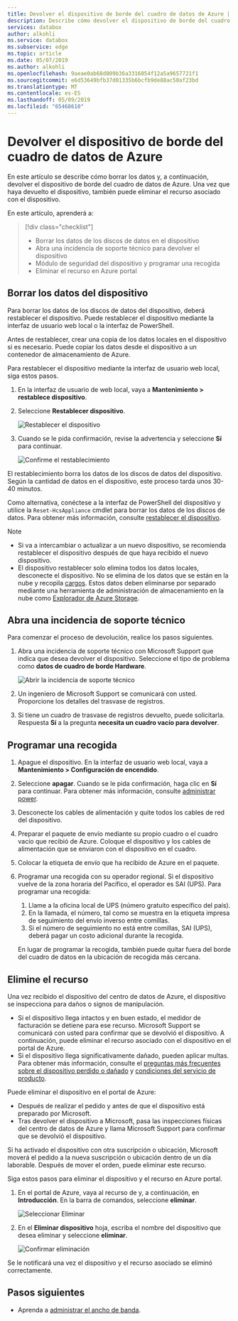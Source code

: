 ```yaml
---
title: Devolver el dispositivo de borde del cuadro de datos de Azure | Microsoft Docs
description: Describe cómo devolver el dispositivo de borde del cuadro de datos de Azure y eliminar el pedido para el dispositivo.
services: databox
author: alkohli
ms.service: databox
ms.subservice: edge
ms.topic: article
ms.date: 05/07/2019
ms.author: alkohli
ms.openlocfilehash: 9aeae0ab68d809b36a3316054f12a5a9657721f1
ms.sourcegitcommit: e6d53649bfb37d01335b6bcfb9de88ac50af23bd
ms.translationtype: MT
ms.contentlocale: es-ES
ms.lasthandoff: 05/09/2019
ms.locfileid: "65468610"
---
```

# <a name="return-your-azure-data-box-edge-device"></a>Devolver el dispositivo de borde del cuadro de datos de Azure

En este artículo se describe cómo borrar los datos y, a continuación, devolver el dispositivo de borde del cuadro de datos de Azure. Una vez que haya devuelto el dispositivo, también puede eliminar el recurso asociado con el dispositivo.

En este artículo, aprenderá a:

> [!div class="checklist"]
> * Borrar los datos de los discos de datos en el dispositivo
> * Abra una incidencia de soporte técnico para devolver el dispositivo
> * Módulo de seguridad del dispositivo y programar una recogida
> * Eliminar el recurso en Azure portal

## <a name="erase-data-from-the-device"></a>Borrar los datos del dispositivo

Para borrar los datos de los discos de datos del dispositivo, deberá restablecer el dispositivo. Puede restablecer el dispositivo mediante la interfaz de usuario web local o la interfaz de PowerShell.

Antes de restablecer, crear una copia de los datos locales en el dispositivo si es necesario. Puede copiar los datos desde el dispositivo a un contenedor de almacenamiento de Azure.

Para restablecer el dispositivo mediante la interfaz de usuario web local, siga estos pasos.

1. En la interfaz de usuario de web local, vaya a **Mantenimiento > restablece dispositivo**.
2. Seleccione **Restablecer dispositivo**.

    ![Restablecer el dispositivo](media/data-box-edge-return-device/device-reset-1.png)

3. Cuando se le pida confirmación, revise la advertencia y seleccione **Sí** para continuar.

    ![Confirme el restablecimiento](media/data-box-edge-return-device/device-reset-2.png)  

El restablecimiento borra los datos de los discos de datos del dispositivo. Según la cantidad de datos en el dispositivo, este proceso tarda unos 30-40 minutos.

Como alternativa, conéctese a la interfaz de PowerShell del dispositivo y utilice la `Reset-HcsAppliance` cmdlet para borrar los datos de los discos de datos. Para obtener más información, consulte [restablecer el dispositivo](data-box-edge-connect-powershell-interface.md#reset-your-device).

> [!NOTE]
> - Si va a intercambiar o actualizar a un nuevo dispositivo, se recomienda restablecer el dispositivo después de que haya recibido el nuevo dispositivo.
> - El dispositivo restablecer solo elimina todos los datos locales, desconecte el dispositivo. No se elimina de los datos que se están en la nube y recopila [cargos](https://azure.microsoft.com/pricing/details/storage/). Estos datos deben eliminarse por separado mediante una herramienta de administración de almacenamiento en la nube como [Explorador de Azure Storage](https://azure.microsoft.com/features/storage-explorer/).

## <a name="open-a-support-ticket"></a>Abra una incidencia de soporte técnico

Para comenzar el proceso de devolución, realice los pasos siguientes.

1. Abra una incidencia de soporte técnico con Microsoft Support que indica que desea devolver el dispositivo. Seleccione el tipo de problema como **datos de cuadro de borde Hardware**.

    ![Abrir la incidencia de soporte técnico](media/data-box-edge-return-device/open-support-ticket-1.png)  

2. Un ingeniero de Microsoft Support se comunicará con usted. Proporcione los detalles del trasvase de registros.
3. Si tiene un cuadro de trasvase de registros devuelto, puede solicitarla. Respuesta **Sí** a la pregunta **necesita un cuadro vacío para devolver**.


## <a name="schedule-a-pickup"></a>Programar una recogida

1. Apague el dispositivo. En la interfaz de usuario web local, vaya a **Mantenimiento > Configuración de encendido**.
2. Seleccione **apagar**. Cuando se le pida confirmación, haga clic en **Sí** para continuar. Para obtener más información, consulte [administrar power](data-box-gateway-manage-access-power-connectivity-mode.md#manage-power).
3. Desconecte los cables de alimentación y quite todos los cables de red del dispositivo.
4. Preparar el paquete de envío mediante su propio cuadro o el cuadro vacío que recibió de Azure. Coloque el dispositivo y los cables de alimentación que se enviaron con el dispositivo en el cuadro.
5. Colocar la etiqueta de envío que ha recibido de Azure en el paquete.
6. Programar una recogida con su operador regional. Si el dispositivo vuelve de la zona horaria del Pacífico, el operador es SAI (UPS). Para programar una recogida:

    1. Llame a la oficina local de UPS (número gratuito específico del país).
    2. En la llamada, el número, tal como se muestra en la etiqueta impresa de seguimiento del envío inverso entre comillas.
    3. Si el número de seguimiento no está entre comillas, SAI (UPS), deberá pagar un costo adicional durante la recogida.

    En lugar de programar la recogida, también puede quitar fuera del borde del cuadro de datos en la ubicación de recogida más cercana.

## <a name="delete-the-resource"></a>Elimine el recurso

Una vez recibido el dispositivo del centro de datos de Azure, el dispositivo se inspecciona para daños o signos de manipulación.

- Si el dispositivo llega intactos y en buen estado, el medidor de facturación se detiene para ese recurso. Microsoft Support se comunicará con usted para confirmar que se devolvió el dispositivo. A continuación, puede eliminar el recurso asociado con el dispositivo en el portal de Azure.
- Si el dispositivo llega significativamente dañado, pueden aplicar multas. Para obtener más información, consulte el [preguntas más frecuentes sobre el dispositivo perdido o dañado](https://azure.microsoft.com/pricing/details/databox/edge/) y [condiciones del servicio de producto](https://www.microsoft.com/licensing/product-licensing/products).  


Puede eliminar el dispositivo en el portal de Azure:
-   Después de realizar el pedido y antes de que el dispositivo está preparado por Microsoft.
-   Tras devolver el dispositivo a Microsoft, pasa las inspecciones físicas del centro de datos de Azure y llama Microsoft Support para confirmar que se devolvió el dispositivo.

Si ha activado el dispositivo con otra suscripción o ubicación, Microsoft moverá el pedido a la nueva suscripción o ubicación dentro de un día laborable. Después de mover el orden, puede eliminar este recurso.


Siga estos pasos para eliminar el dispositivo y el recurso en Azure portal.

1. En el portal de Azure, vaya al recurso de y, a continuación, en **Introducción**. En la barra de comandos, seleccione **eliminar**.

    ![Seleccionar Eliminar](media/data-box-edge-return-device/delete-resource-1.png)

2. En el **Eliminar dispositivo** hoja, escriba el nombre del dispositivo que desea eliminar y seleccione **eliminar**.

    ![Confirmar eliminación](media/data-box-edge-return-device/delete-resource-2.png)

Se le notificará una vez el dispositivo y el recurso asociado se eliminó correctamente.

## <a name="next-steps"></a>Pasos siguientes

- Aprenda a [administrar el ancho de banda](data-box-edge-manage-bandwidth-schedules.md).
